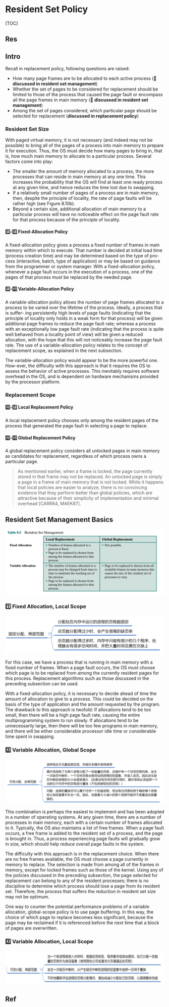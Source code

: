 # Resident Set Policy

[TOC]



## Res


## Intro
Recall in replacement policy, following questions are raised:

- How many page frames are to be allocated to each active process (🔔 **discussed in resident set management**)
- Whether the set of pages to be considered for replacement should be limited to those of the process that caused the page fault or encompass all the page frames in main memory (🔔 **discussed in resident set management**)
- Among the set of pages considered, which particular page should be selected for replacement (**discussed in replacement policy**)


### Resident Set Size 
With paged virtual memory, it is not necessary (and indeed may not be possible) to bring all of the pages of a process into main memory to prepare it for execution. Thus, the OS must decide how many pages to bring in, that is, how much main memory to allocate to a particular process. Several factors come into play:
- The smaller the amount of memory allocated to a process, the more processes that can reside in main memory at any one time. This increases the probability that the OS will find at least one ready process at any given time, and hence reduces the time lost due to swapping.
- If a relatively small number of pages of a process are in main memory, then, despite the principle of locality, the rate of page faults will be rather high (see Figure 8.10b).
- Beyond a certain size, additional allocation of main memory to a particular process will have no noticeable effect on the page fault rate for that process because of the principle of locality.


#### 1️⃣-1️⃣ Fixed-Allocation Policy
A fixed-allocation policy gives a process a fixed number of frames in main memory within which to execute. That number is decided at initial load time (process creation time) and may be determined based on the type of pro- cess (interactive, batch, type of application) or may be based on guidance from the programmer or system manager. With a fixed-allocation policy, whenever a page fault occurs in the execution of a process, one of the pages of that process must be replaced by the needed page.


#### 1️⃣-2️⃣ Variable-Allocation Policy
A variable-allocation policy allows the number of page frames allocated to a process to be varied over the lifetime of the process. Ideally, a process that is suffer- ing persistently high levels of page faults (indicating that the principle of locality only holds in a weak form for that process) will be given additional page frames to reduce the page fault rate; whereas a process with an exceptionally low page fault rate (indicating that the process is quite well behaved from a locality point of view) will be given a reduced allocation, with the hope that this will not noticeably increase the page fault rate. The use of a variable-allocation policy relates to the concept of replacement scope, as explained in the next subsection.

The variable-allocation policy would appear to be the more powerful one. How-ever, the difficulty with this approach is that it requires the OS to assess the behavior of active processes. This inevitably requires software overhead in the OS, and is dependent on hardware mechanisms provided by the processor platform.


### Replacement Scope
#### 2️⃣-1️⃣ Local Replacement Policy
A local replacement policy chooses only among the resident pages of the process that generated the page fault in selecting a page to replace.


#### 2️⃣-2️⃣ Global Replacement Policy
A global replacement policy considers all unlocked pages in main memory as candidates for replacement, regardless of which process owns a particular page.

> As mentioned earlier, when a frame is locked, the page currently stored in that frame may not be replaced. An unlocked page is simply a page in a frame of main memory that is not locked. While it happens that local policies are easier to analyze, there is no convincing evidence that they perform better than global policies, which are attractive because of their simplicity of implementation and minimal overhead [CARR84, MAEK87].



## Resident Set Management Basics
![](../../../../../../Assets/Pics/Screenshot%202023-05-11%20at%203.28.22%20PM.png)


### 1️⃣ Fixed Allocation, Local Scope
![](../../../../../../Assets/Pics/Screenshot%202023-06-19%20at%208.21.42%20PM.png)

For this case, we have a process that is running in main memory with a fixed number of frames. When a page fault occurs, the OS must choose which page is to be replaced from among the currently resident pages for this process. Replacement algorithms such as those discussed in the preceding subsection can be used.

With a fixed-allocation policy, it is necessary to decide ahead of time the amount of allocation to give to a process. This could be decided on the basis of the type of application and the amount requested by the program. The drawback to this approach is twofold: If allocations tend to be too small, then there will be a high page fault rate, causing the entire multiprogramming system to run slowly. If allocations tend to be unnecessarily large, then there will be too few programs in main memory, and there will be either considerable processor idle time or considerable time spent in swapping.


### 2️⃣ Variable Allocation, Global Scope
![](../../../../../../Assets/Pics/Screenshot%202023-06-19%20at%208.23.10%20PM.png)

This combination is perhaps the easiest to implement and has been adopted in a number of operating systems. At any given time, there are a number of processes in main memory, each with a certain number of frames allocated to it. Typically, the OS also maintains a list of free frames. When a page fault occurs, a free frame is added to the resident set of a process, and the page is brought in. Thus, a process experiencing page faults will gradually grow in size, which should help reduce overall page faults in the system.

The difficulty with this approach is in the replacement choice. When there are no free frames available, the OS must choose a page currently in memory to replace. The selection is made from among all of the frames in memory, except for locked frames such as those of the kernel. Using any of the policies discussed in the preceding subsection, the page selected for replacement can belong to any of the resident processes; there is no discipline to determine which process should lose a page from its resident set. Therefore, the process that suffers the reduction in resident set size may not be optimum.

One way to counter the potential performance problems of a variable allocation, global-scope policy is to use page buffering. In this way, the choice of which page to replace becomes less significant, because the page may be reclaimed if it is referenced before the next time that a block of pages are overwritten.



### 3️⃣ Variable Allocation, Local Scope
![](../../../../../../Assets/Pics/Screenshot%202023-06-19%20at%208.23.44%20PM.png)





## Ref

